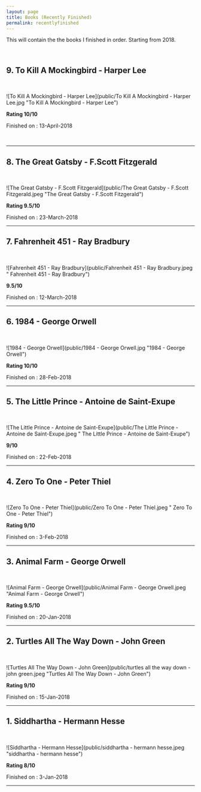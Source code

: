 ```yaml
---
layout: page
title: Books (Recently Finished)
permalink: recentlyfinished
---
```


This will contain the the books I finished in order. Starting from 2018.

<!-- # Reading List from 2018 -->

<br>

## 9. To Kill A Mockingbird - Harper Lee

<br>

![To Kill A Mockingbird - Harper Lee](public/To Kill A Mockingbird - Harper Lee.jpg "To Kill A Mockingbird - Harper Lee")

**Rating 10/10**

Finished on : 13-April-2018

<br>

---

## 8. The Great Gatsby - F.Scott Fitzgerald

<br>

![The Great Gatsby - F.Scott Fitzgerald](public/The Great Gatsby - F.Scott Fitzgerald.jpeg "The Great Gatsby - F.Scott Fitzgerald")

**Rating 9.5/10**

Finished on : 23-March-2018

<!-- --- -->

---

## 7. Fahrenheit 451 - Ray Bradbury

<br>

![Fahrenheit 451 - Ray Bradbury](public/Fahrenheit 451 - Ray Bradbury.jpeg " Fahrenheit 451 - Ray Bradbury")

**9.5/10**

Finished on : 12-March-2018

---

## 6. 1984 - George Orwell

<br>

![1984 - George Orwell](public/1984 - George Orwell.jpg "1984 - George Orwell")

**Rating 10/10**

Finished on : 28-Feb-2018

---

## 5. The Little Prince - Antoine de Saint-Exupe

<br>

![The Little Prince - Antoine de Saint-Exupe](public/The Little Prince - Antoine de Saint-Exupe.jpeg " The Little Prince - Antoine de Saint-Exupe")

**9/10**

Finished on : 22-Feb-2018

---

## 4. Zero To One - Peter Thiel

<br>

![Zero To One - Peter Thiel](public/Zero To One - Peter Thiel.jpeg " Zero To One - Peter Thiel")

**Rating 9/10**

Finished on : 3-Feb-2018

---

## 3. Animal Farm - George Orwell

<br>

![Animal Farm - George Orwell](public/Animal Farm - George Orwell.jpeg "Animal Farm - George Orwell")

**Rating 9.5/10**

Finished on : 20-Jan-2018

---

## 2. Turtles All The Way Down - John Green

<br>

![Turtles All The Way Down - John Green](public/turtles all the way down - john green.jpeg "Turtles All The Way Down - John Green")

**Rating 9/10**

Finished on : 15-Jan-2018

---

## 1. Siddhartha - Hermann Hesse

<br>

![Siddhartha - Hermann Hesse](public/siddhartha - hermann hesse.jpeg "siddhartha - hermann hesse")

**Rating 8/10**

Finished on : 3-Jan-2018

---
